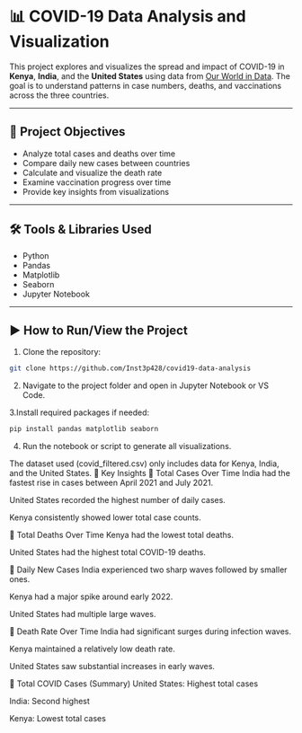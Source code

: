 # 📊 COVID-19 Data Analysis and Visualization

This project explores and visualizes the spread and impact of COVID-19 in **Kenya**, **India**, and the **United States** using data from [Our World in Data](https://ourworldindata.org/coronavirus). The goal is to understand patterns in case numbers, deaths, and vaccinations across the three countries.

---

## 🎯 Project Objectives

- Analyze total cases and deaths over time
- Compare daily new cases between countries
- Calculate and visualize the death rate
- Examine vaccination progress over time
- Provide key insights from visualizations

---

## 🛠 Tools & Libraries Used

- Python
- Pandas
- Matplotlib
- Seaborn
- Jupyter Notebook

---

## ▶️ How to Run/View the Project

1. Clone the repository:

```bash
git clone https://github.com/Inst3p428/covid19-data-analysis
```
2. Navigate to the project folder and open in Jupyter Notebook or VS Code.

3.Install required packages if needed:
```bash
pip install pandas matplotlib seaborn
```
4. Run the notebook or script to generate all visualizations.

The dataset used (covid_filtered.csv) only includes data for Kenya, India, and the United States.
📌 Key Insights
🔹 Total Cases Over Time
India had the fastest rise in cases between April 2021 and July 2021.

United States recorded the highest number of daily cases.

Kenya consistently showed lower total case counts.

🔹 Total Deaths Over Time
Kenya had the lowest total deaths.

United States had the highest total COVID-19 deaths.

🔹 Daily New Cases
India experienced two sharp waves followed by smaller ones.

Kenya had a major spike around early 2022.

United States had multiple large waves.

🔹 Death Rate Over Time
India had significant surges during infection waves.

Kenya maintained a relatively low death rate.

United States saw substantial increases in early waves.

🔹 Total COVID Cases (Summary)
United States: Highest total cases

India: Second highest

Kenya: Lowest total cases

